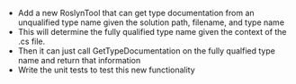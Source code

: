 - Add a new RoslynTool that can get type documentation from an unqualified type name given the solution path, filename, and type name
- This will determine the fully qualified type name given the context of the .cs file.
- Then it can just call GetTypeDocumentation on the fully qualfied type name and return that information
- Write the unit tests to test this new functionality